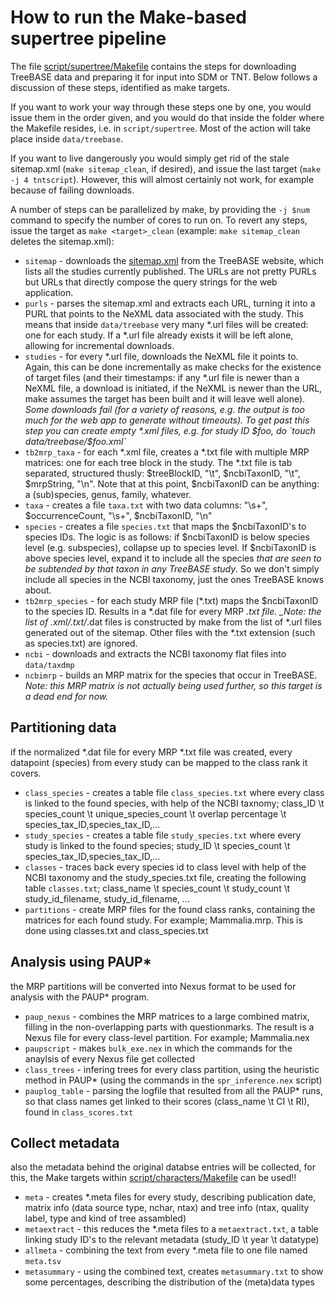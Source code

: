 How to run the Make-based supertree pipeline
===========================================

The file [script/supertree/Makefile](https://github.com/aiblaauw/supertreebase/blob/master/script/supertree/Makefile) 
contains the steps for downloading TreeBASE data and preparing it for input into SDM or TNT. Below follows a discussion of
these steps, identified as make targets. 

If you want to work your way through these steps one by one, you would issue them in the order given, and you would do 
that inside the folder where the Makefile resides, i.e. in `script/supertree`. Most of the action will take place 
inside `data/treebase`. 

If you want to live dangerously you would simply get rid of the stale sitemap.xml (`make sitemap_clean`, if desired), 
and issue the last target (`make -j 4 tntscript`). However, this will almost certainly not work, for example because 
of failing downloads. 

A number of steps can be parallelized by make, by providing the `-j $num` command to specify the number of cores to 
run on. To revert any steps, issue the target as `make <target>_clean` (example: `make sitemap_clean` deletes the
sitemap.xml):

- `sitemap` - downloads the [sitemap.xml](http://treebase.org/treebase-web/sitemap.xml) from the TreeBASE website,
which lists all the studies currently published. The URLs are not pretty PURLs but URLs that directly compose the
query strings for the web application.
- `purls` - parses the sitemap.xml and extracts each URL, turning it into a PURL that points to the NeXML data
associated with the study. This means that inside `data/treebase` very many *.url files will be created: one for
each study. If a *.url file already exists it will be left alone, allowing for incremental downloads.
- `studies` - for every *.url file, downloads the NeXML file it points to. Again, this can be done incrementally
as make checks for the existence of target files (and their timestamps: if any *.url file is newer than a NeXML
file, a download is initiated, if the NeXML is newer than the URL, make assumes the target has been built and it
will leave well alone). _Some downloads fail (for a variety of reasons, e.g. the output is too much for
the web app to generate without timeouts). To get past this step you can create empty *.xml files, e.g. for 
study ID $foo, do `touch data/treebase/$foo.xml`_
- `tb2mrp_taxa` - for each *.xml file, creates a *.txt file with multiple MRP matrices: one for each tree block in
the study. The *.txt file is tab separated, structured thusly: $treeBlockID, "\t", $ncbiTaxonID, "\t", $mrpString, "\n".
Note that at this point, $ncbiTaxonID can be anything: a (sub)species, genus, family, whatever.
- `taxa` - creates a file `taxa.txt` with two data columns: "\s+", $occurrenceCount, "\s+", $ncbiTaxonID, "\n"
- `species` - creates a file `species.txt` that maps the $ncbiTaxonID's to species IDs. The logic is as follows: if 
$ncbiTaxonID is below species level (e.g. subspecies), collapse up to species level. If $ncbiTaxonID is above species
level, expand it to include all the species _that are seen to be subtended by that taxon in any TreeBASE study_. So we
don't simply include all species in the NCBI taxonomy, just the ones TreeBASE knows about.
- `tb2mrp_species` - for each study MRP file (*.txt) maps the $ncbiTaxonID to the species ID. Results in a *.dat
file for every MRP *.txt file. _Note: the list of *.xml/*.txt/*.dat files is constructed by make from the list
of *.url files generated out of the sitemap. Other files with the *.txt extension (such as species.txt) are ignored.
- `ncbi` - downloads and extracts the NCBI taxonomy flat files into `data/taxdmp`
- `ncbimrp` - builds an MRP matrix for the species that occur in TreeBASE. _Note: this MRP matrix is not actually being
used further, so this target is a dead end for now._

Partitioning data 
------------------------------

if the normalized *.dat file for every MRP *.txt file was created, every datapoint (species) from every study can be mapped to the class rank it covers.

- `class_species` - creates a table file `class_species.txt` where every class is linked to the found species, with help of the NCBI taxnomy; class_ID \t species_count \t unique_species_count \t overlap percentage \t species_tax_ID,species_tax_ID,...
- `study_species` - creates a table file `study_species.txt` where every study is linked to the found species; study_ID \t species_count \t species_tax_ID,species_tax_ID,...
- `classes` - traces back every species id to class level with help of the NCBI taxonomy and the study_species.txt file, creating the following table `classes.txt`; class_name \t species_count \t study_count \t study_id_filename, study_id_filename, ...
- `partitions` - create MRP files for the found class ranks, containing the matrices for each found study. For example; Mammalia.mrp. This is done using classes.txt and class_species.txt

Analysis using PAUP* 
------------------------------

the MRP partitions will be converted into Nexus format to be used for analysis with the PAUP* program.

- `paup_nexus` - combines the MRP matrices to a large combined matrix, filling in the non-overlapping parts with questionmarks. The result is a Nexus file for every class-level partition. For example; Mammalia.nex
- `paupscript` - makes `bulk_exe.nex` in which the commands for the anaylsis of every Nexus file get collected  
- `class_trees` - infering trees for every class partition, using the heuristic method in PAUP* (using the commands in the `spr_inference.nex` script)
- `pauplog_table` - parsing the logfile that resulted from all the PAUP* runs, so that class names get linked to their scores (class_name \t CI \t RI), found in `class_scores.txt`  

Collect metadata 
------------------------------

also the metadata behind the original databse entries will be collected,
for this, the Make targets within [script/characters/Makefile](https://github.com/aiblaauw/supertreebase/blob/master/script/characters/Makefile) can be used!!

- `meta` - creates *.meta files for every study, describing publication date, matrix info (data source type, nchar, ntax) and tree info (ntax, quality label, type and kind of tree assambled)
- `metaextract` - this reduces the *.meta files to a `metaextract.txt`, a table linking study ID's to the relevant metadata (study_ID \t year \t datatype)  
- `allmeta` - combining the text from every *.meta file to one file named `meta.tsv`
- `metasummary` - using the combined text, creates `metasummary.txt` to show some percentages, describing the distribution of the (meta)data types
